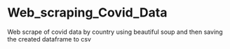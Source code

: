 # Web_scraping_Covid_Data
Web scrape of covid data by country using beautiful soup and then saving the created dataframe to csv
